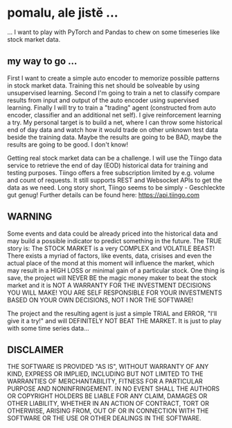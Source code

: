 # pomalu, ale jistĕ ...
... I want to play with PyTorch and Pandas to chew on some timeseries like stock market data.

## my way to go ...
First I want to create a simple auto encoder to memorize possible patterns in stock market data.
Training this net should be solveable by using unsupervised learning.
Second I'm going to train a net to classify compare results from input and output of the auto encoder using supervised learning.
Finally I will try to train a "trading" agent (constructed from auto encoder, classifier and an additional net self). I give reinforcement learning a try.
My personal target is to build a net, where I can throw some historical end of day data and watch how it would trade on other unknown test data beside the training data.
Maybe the results are going to be BAD, maybe the results are going to be good. I don't know!

Getting real stock market data can be a challenge.
I will use the Tiingo data service to retrieve the end of day (EOD) historical data for training and testing purposes.
Tiingo offers a free subscription limited by e.g. volume and count of requests.
It still supports REST and Websocket APIs to get the data as we need.
Long story short, Tiingo seems to be simply - Geschleckte gut genug!
Further details can be found here: https://api.tiingo.com

## WARNING
Some events and data could be already priced into the historical data and may build a possible indicator to predict something in the future.
The TRUE story is: The STOCK MARKET is a very COMPLEX and VOLATILE BEAST!
There exists a myriad of factors, like events, data, crisises and even the actual place of the mond at this moment will influence the market, which may result in a HIGH LOSS or minimal gain of a particular stock.
One thing is save, the project will NEVER BE the magic money maker to beat the stock market and it is NOT A WARRANTY FOR THE INVESTMENT DECISIONS YOU WILL MAKE!
YOU ARE SELF RESPONSIBLE FOR YOUR INVESTMENTS BASED ON YOUR OWN DECISIONS, NOT I NOR THE SOFTWARE!

The project and the resulting agent is just a simple TRIAL and ERROR, "I'll give it a try!" and will DEFINITELY NOT BEAT THE MARKET. It is just to play with some time series data...

## DISCLAIMER
THE SOFTWARE IS PROVIDED "AS IS", WITHOUT WARRANTY OF ANY KIND, EXPRESS OR IMPLIED, INCLUDING BUT NOT LIMITED TO THE WARRANTIES OF MERCHANTABILITY, FITNESS FOR A PARTICULAR PURPOSE AND NONINFRINGEMENT. IN NO EVENT SHALL THE AUTHORS OR COPYRIGHT HOLDERS BE LIABLE FOR ANY CLAIM, DAMAGES OR OTHER LIABILITY, WHETHER IN AN ACTION OF CONTRACT, TORT OR OTHERWISE, ARISING FROM, OUT OF OR IN CONNECTION WITH THE SOFTWARE OR THE USE OR OTHER DEALINGS IN THE SOFTWARE. 
